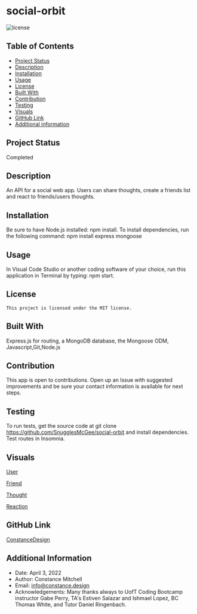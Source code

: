# social-orbit

![license](https://img.shields.io/badge/license-MIT-blue.svg)

## Table of Contents

- [Project Status](#status)
- [Description](#description)
- [Installation](#installation)
- [Usage](#usage)
- [License](#license)
- [Built With](#coding)
- [Contribution](#contribution)
- [Testing](#test)
- [Visuals](#visuals)
- [GitHub Link](#github)
- [Additional information](#date,#author,#email,#thanks)

## Project Status

Completed

## Description

An API for a social web app. Users can share thoughts, create a friends list and react to friends/users thoughts.

## Installation

Be sure to have Node.js installed: npm install. To install dependencies, run the following command: npm install express mongoose

## Usage

In Visual Code Studio or another coding software of your choice, run this application in Terminal by typing: npm start.

## License

    This project is licensed under the MIT license.

## Built With

Express.js for routing, a MongoDB database, the Mongoose ODM, Javascript,Git,Node.js

## Contribution

This app is open to contributions. Open up an Issue with suggested improvements and be sure your contact information is available for next steps.

## Testing

To run tests, get the source code at git clone https://github.com/SnugglesMcGee/social-orbit and install dependencies. Test routes in Insomnia.

## Visuals

[User](https://user-images.githubusercontent.com/93297081/162122458-913470d7-064f-4468-8938-8677ae57392a.mp4)

[Friend](https://user-images.githubusercontent.com/93297081/162122546-2885ca22-c50f-41e8-9864-6f66e2f91cbc.mp4)

[Thought](https://user-images.githubusercontent.com/93297081/162123125-f7d8045c-dfdc-4070-aceb-545835339cc8.mp4)

[Reaction](https://user-images.githubusercontent.com/93297081/162118565-8ef5755a-5019-4f08-9821-7a55f02fce51.mp4)

## GitHub Link

[ConstanceDesign](https://github.com/ConstanceDesign)

## Additional Information

- Date: April 3, 2022
- Author: Constance Mitchell
- Email: [info@constance.design](mailto:user@example.com)
- Acknowledgements: Many thanks always to UofT Coding Bootcamp instructor Gabe Perry, TA's Estiven Salazar and Ishmael Lopez, BC Thomas White, and Tutor Daniel Ringenbach.

